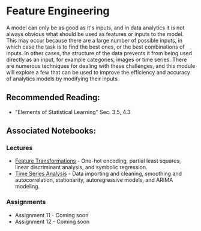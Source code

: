 # Feature Engineering

A model can only be as good as it's inputs, and in data analytics it is not always obvious what should be used as features or inputs to the model. This may occur because there are a large number of possible inputs, in which case the task is to find the best ones, or the best combinations of inputs. In other cases, the structure of the data prevents it from being used directly as an input, for example categories, images or time series. There are numerous techniques for dealing with these challenges, and this module will explore a few that can be used to improve the efficiency and accuracy of analytics models by modifying their inputs.

## Recommended Reading:

- "Elements of Statistical Learning" Sec. 3.5, 4.3

## Associated Notebooks:

### Lectures
- [Feature Transformations](Topic1-Feature_Transformations.ipynb) - One-hot encoding, partial least squares, linear discriminant analysis, and symbolic regression.
- [Time Series Analysis](Topic2-Time_Series_Analysis.ipynb) - Data importing and cleaning, smoothing and autocorrelation, stationarity, autoregressive models, and ARIMA modeling.

### Assignments
- Assignment 11 - Coming soon
- Assignment 12 - Coming soon